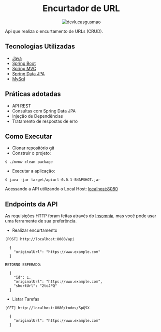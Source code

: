 <h1 align="center">
  Encurtador de URL
</h1>

<p align="center">
 <img src="https://img.shields.io/static/v1?label=Linkedin&message=devlucasgusmao&color=1921E1&labelColor=000000" alt="devlucasgusmao" />
</p>

Api que realiza o encurtamento de URLs (CRUD).

## Tecnologias Utilizadas

- [Java](https://docs.oracle.com/en/java/)
- [Spring Boot](https://spring.io/projects/spring-boot)
- [Spring MVC](https://docs.spring.io/spring-framework/reference/web/webmvc.html)
- [Spring Data JPA](https://spring.io/projects/spring-data-jpa)
- [MySql](https://dev.mysql.com/downloads/)

## Práticas adotadas

- API REST
- Consultas com Spring Data JPA
- Injeção de Dependências
- Tratamento de respostas de erro

## Como Executar

- Clonar repositório git
- Construir o projeto:
```
$ ./mvnw clean package
```
- Executar a aplicação:
```
$ java -jar target/apiurl-0.0.1-SNAPSHOT.jar
```

Acessando a API utilizando o Local Host: [localhost:8080](http://localhost:8080)

## Endpoints da API

As requisições HTTP foram feitas através do [Insomnia](https://insomnia.rest/), mas você pode usar uma ferramente de sua preferência.

- Realizar encurtamento
```
[POST] http://localhost:8080/api

  {
    "originalUrl": "https://www.example.com"
  }
  
RETORNO ESPERADO:

  {
    "id": 1,
    "originalUrl": "https://www.example.com",
    "shortUrl": "2tcJPQ"
  }

```

- Listar Tarefas
```
[GET] http://localhost:8080/todos/SpQ9X

  {
    "originalUrl": "https://www.example.com"
  }
```
